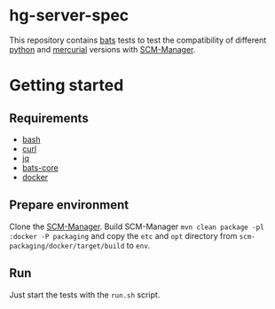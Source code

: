 # hg-server-spec

This repository contains [bats](https://github.com/bats-core/bats-core) tests to test the compatibility of different [python](https://www.python.org/) and [mercurial](https://www.mercurial-scm.org/) versions with [SCM-Manager](https://scm-manager.org).

# Getting started

## Requirements

* [bash](https://www.gnu.org/software/bash/)
* [curl](https://curl.haxx.se/)
* [jq](https://stedolan.github.io/jq/)
* [bats-core](https://github.com/bats-core/bats-core)
* [docker](https://www.docker.com/)

## Prepare environment

Clone the [SCM-Manager](https://github.com/scm-manager/scm-manager).
Build SCM-Manager `mvn clean package -pl :docker -P packaging` and copy the `etc` and `opt` directory from `scm-packaging/docker/target/build` to `env`.

## Run

Just start the tests with the `run.sh` script.
